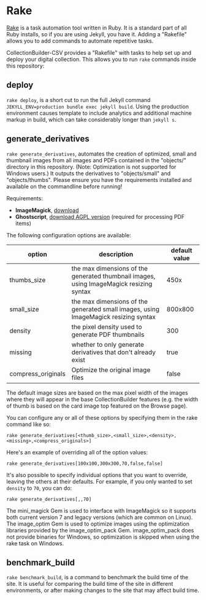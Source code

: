 # Rake

[Rake](https://github.com/ruby/rake) is a task automation tool written in Ruby.
It is a standard part of all Ruby installs, so if you are using Jekyll, you have it.
Adding a "Rakefile" allows you to add commands to automate repetitive tasks.

CollectionBuilder-CSV provides a "Rakefile" with tasks to help set up and deploy your digital collection.
This allows you to run `rake` commands inside this repository:

## deploy

`rake deploy`, is a short cut to run the full Jekyll command `JEKYLL_ENV=production bundle exec jekyll build`.
Using the production environment causes template to include analytics and additional machine markup in build, which can take considerably longer than `jekyll s`.

## generate_derivatives

`rake generate_derivatives`, automates the creation of optimized, small and thumbnail images from all images and PDFs contained in the "objects/" directory in this repository. (Note: Optimization is not supported for Windows users.)
It outputs the derivatives to "objects/small" and "objects/thumbs".
Please ensure you have the requirements installed and available on the commandline before running!

Requirements:

- **ImageMagick**, [download](https://imagemagick.org/script/download.php)
- **Ghostscript**, [download AGPL version](https://www.ghostscript.com/download/gsdnld.html) (required for processing PDF items)

The following configuration options are available:

| option | description | default value |
| --- | --- | --- |
| thumbs_size | the max dimensions of the generated thumbnail images, using ImageMagick resizing syntax | 450x |
| small_size | the max dimensions of the generated small images, using ImageMagick resizing syntax | 800x800 |
| density | the pixel density used to generate PDF thumbnails | 300 |
| missing | whether to only generate derivatives that don't already exist | true |
| compress_originals | Optimize the original image files | false |

The default image sizes are based on the max pixel width of the images where they will appear in the base CollectionBuilder features (e.g. the width of thumb is based on the card image top featured on the Browse page).

You can configure any or all of these options by specifying them in the rake command like so:

```
rake generate_derivatives[<thumb_size>,<small_size>,<density>,<missing>,<compress_originals>]
```

Here's an example of overriding all of the option values:

```
rake generate_derivatives[100x100,300x300,70,false,false]
```

It's also possible to specify individual options that you want to override, leaving the others at their defaults.
For example, if you only wanted to set `density` to `70`, you can do:

```
rake generate_derivatives[,,70]
```

The mini_magick Gem is used to interface with ImageMagick so it supports both current version 7 and legacy versions (which are common on Linux). 
The image_optim Gem is used to optimize images using the optimization libraries provided by the image_optim_pack Gem. 
image_optim_pack does not provide binaries for Windows, so optimization is skipped when using the rake task on Windows.

## benchmark_build

`rake benchmark_build`, is a command to benchmark the build time of the site. It is useful for comparing the build time of the site in different environments, or after making changes to the site that may affect build time.
